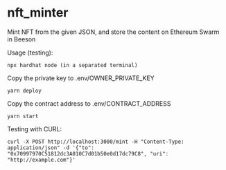 # nft_minter
Mint NFT from the given JSON, and store the content on Ethereum Swarm in Beeson

Usage (testing):

```
npx hardhat node (in a separated terminal)
```

Copy the private key to .env/OWNER_PRIVATE_KEY

```
yarn deploy
```

Copy the contract address to .env/CONTRACT_ADDRESS

```
yarn start
```

Testing with CURL:

```
curl -X POST http://localhost:3000/mint -H "Content-Type: application/json" -d '{"to": "0x70997970C51812dc3A010C7d01b50e0d17dc79C8", "uri": "http://example.com"}'
```